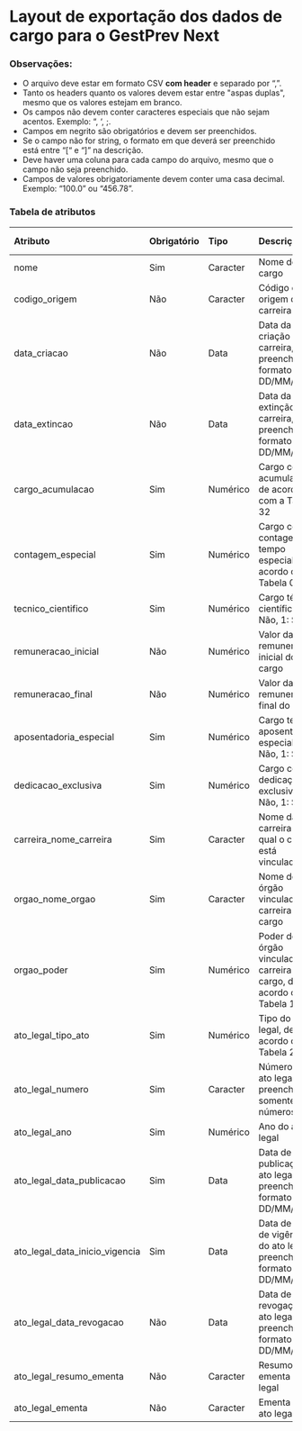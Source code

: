 # Layout de exportação dos dados de cargo para o GestPrev Next

### Observações:

 - O arquivo deve estar em formato CSV **com header** e separado por “,”.
 - Tanto os headers quanto os valores devem estar entre "aspas duplas", mesmo que os valores estejam em branco.
 - Os campos não devem conter caracteres especiais que não sejam acentos. Exemplo: “, ‘, ;.
 - Campos em negrito são obrigatórios e devem ser preenchidos.
 - Se o campo não for string, o formato em que deverá ser preenchido está entre “[“ e “]” na descrição.
 - Deve haver uma coluna para cada campo do arquivo, mesmo que o campo não seja preenchido.
 - Campos de valores obrigatoriamente devem conter uma casa decimal. Exemplo: “100.0” ou “456.78”.

### Tabela de atributos

 | Atributo                       | Obrigatório | Tipo     | Descrição                                                                | Tamanho máximo | Decimais |
 | :----------------------------- | :---------- | :------- | :----------------------------------------------------------------------- | -------------: | -------: |
 | nome                           | Sim         | Caracter | Nome do cargo                                                            | 60             | -        |
 | codigo_origem                  | Não         | Caracter | Código de origem da carreira                                             | 6              | -        |
 | data_criacao                   | Não         | Data     | Data da criação da carreira, preencher no formato DD/MM/AAAA             | 10             | -        |
 | data_extincao                  | Não         | Data     | Data da extinção da carreira, preencher no formato DD/MM/AAAA            | 10             | -        |
 | cargo_acumulacao               | Sim         | Numérico | Cargo com acumulação, de acordo com a Tabela 32                          | 1              | -        |
 | contagem_especial              | Sim         | Numérico | Cargo com contagem de tempo especial, de acordo com a Tabela 02          | 1              | -        |
 | tecnico_cientifico             | Sim         | Numérico | Cargo técnico científico. [0: Não, 1: Sim]                               | 1              | -        |
 | remuneracao_inicial            | Não         | Numérico | Valor da remuneração inicial do cargo                                    | 8              | 2        |
 | remuneracao_final              | Não         | Numérico | Valor da remuneração final do cargo                                      | 8              | 2        |
 | aposentadoria_especial         | Sim         | Numérico | Cargo tem aposentadoria especial. [0: Não, 1: Sim]                       | 1              | -        |
 | dedicacao_exclusiva            | Sim         | Numérico | Cargo com dedicação exclusiva. [0: Não, 1: Sim]                          | 1              | -        |
 | carreira_nome_carreira         | Sim         | Caracter | Nome da carreira na qual o cargo está vinculado                          | 60             | -        |
 | orgao_nome_orgao               | Sim         | Caracter | Nome do órgão vinculado à carreira do cargo                              | 100            | -        |
 | orgao_poder                    | Sim         | Numérico | Poder do órgão vinculado à carreira do cargo, de acordo com a Tabela 19  | 1              | -        |
 | ato_legal_tipo_ato             | Sim         | Numérico | Tipo do ato legal, de acordo com a Tabela 23                             | 2              | -        |
 | ato_legal_numero               | Sim         | Caracter | Número do ato legal, preencher somente com números                       | 12             | -        |
 | ato_legal_ano                  | Sim         | Numérico | Ano do ato legal                                                         | 4              | -        |
 | ato_legal_data_publicacao      | Sim         | Data     | Data de publicação do ato legal, preencher no formato DD/MM/AAAA         | 10             | -        |
 | ato_legal_data_inicio_vigencia | Sim         | Data     | Data de início de vigência do ato legal, preencher no formato DD/MM/AAAA | 10             | -        |
 | ato_legal_data_revogacao       | Não         | Data     | Data de revogação do ato legal, preencher no formato DD/MM/AAAA          | 10             | -        |
 | ato_legal_resumo_ementa        | Não         | Caracter | Resumo da ementa do ato legal                                            | 100            | -        |
 | ato_legal_ementa               | Não         | Caracter | Ementa do ato legal                                                      | 1000           | -        |
